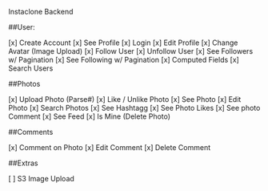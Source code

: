 Instaclone Backend

##User:

[x] Create Account
[x] See Profile
[x] Login
[x] Edit Profile
[x] Change Avatar (Image Upload)
[x] Follow User
[x] Unfollow User
[x] See Followers w/ Pagination
[x] See Following w/ Pagination
[x] Computed Fields
[x] Search Users

##Photos

[x] Upload Photo (Parse#)
[x] Like / Unlike Photo
[x] See Photo
[x] Edit Photo
[x] Search Photos
[x] See Hashtagg
[x] See Photo Likes
[x] See photo Comment
[x] See Feed
[x] Is Mine (Delete Photo)

##Comments

[x] Comment on Photo
[x] Edit Comment
[x] Delete Comment

##Extras

[ ] S3 Image Upload
